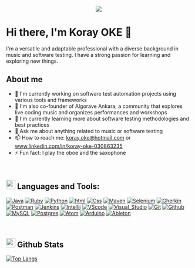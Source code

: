 <p align="center">
  <a href="https://github.com/quatronostro/readme-typing-svg"><img src="https://readme-typing-svg.herokuapp.com?lines=Hi,+My+name+is+Koray OKE.;I+am+a+live-coder+at+Algorave+Ankara;&center=true&width=500&height=50"></a>
</p>

# Hi there, I'm Koray OKE 👋

I'm a versatile and adaptable professional with a diverse background in music and software testing. I have a strong passion for learning and exploring new things.

## About me

- 🔭 I'm currently working on software test automation projects using various tools and frameworks
- 🎵 I'm also co-founder of Algorave Ankara, a community that explores live coding music and organizes performances and workshops
- 🌱 I'm currently learning more about software testing methodologies and best practices
- 💬 Ask me about anything related to music or software testing
- 📫 How to reach me: koray.oke@hotmail.com or www.linkedin.com/in/koray-oke-030863235
- ⚡ Fun fact: I play the oboe and the saxophone
<br />

## <img src="https://media2.giphy.com/media/QssGEmpkyEOhBCb7e1/giphy.gif?cid=ecf05e47a0n3gi1bfqntqmob8g9aid1oyj2wr3ds3mg700bl&rid=giphy.gif" width ="25"><b> Languages and Tools:</b>

[![Java](https://skillicons.dev/icons?i=java)](https://www.java.com/)
[![Ruby](https://skillicons.dev/icons?i=ruby)](https://www.ruby-lang.org/)
[![Python](https://skillicons.dev/icons?i=py)](https://www.python.org/)
[![html](https://skillicons.dev/icons?i=html)](html)
[![Css](https://skillicons.dev/icons?i=css)](css)
[![Maven](https://skillicons.dev/icons?i=maven)](https://maven.apache.org/)
[![Selenium](https://skillicons.dev/icons?i=selenium)](https://www.selenium.dev/)
[![Gherkin](https://skillicons.dev/icons?i=gherkin)](https://cucumber.io/docs/gherkin/)
[![Postman](https://skillicons.dev/icons?i=postman)](https://www.postman.com/)
[![Jenkins](https://skillicons.dev/icons?i=jenkins)](https://www.jenkins.io/)
[![Intellij](https://skillicons.dev/icons?i=idea)](https://www.jetbrains.com/idea/)
[![VScode](https://skillicons.dev/icons?i=vscode)](https://code.visualstudio.com/)
[![Visual_Studio](https://skillicons.dev/icons?i=visualstudio)](https://visualstudio.microsoft.com/)
[![Git](https://skillicons.dev/icons?i=git)](https://git-scm.com/)
[![Github](https://skillicons.dev/icons?i=github)](https://github.com/)
[![MySQL](https://skillicons.dev/icons?i=mysql)](https://www.mysql.com/)
[![Postgres](https://skillicons.dev/icons?i=postgres)](https://www.postgresql.org/)
[![Atom](https://skillicons.dev/icons?i=atom)](Atom)
[![Arduino](https://skillicons.dev/icons?i=arduino)](https://www.arduino.cc/)
[![Ableton](https://skillicons.dev/icons?i=ableton)](https://www.ableton.com/)

<br />

## <img src="https://media.giphy.com/media/iY8CRBdQXODJSCERIr/giphy.gif" width="25"> <b>Github Stats</b>

[![Top Langs](https://github-readme-stats.vercel.app/api/top-langs/?username=quatronostro&layout=compact&theme=github_dark#center)](https://quatronostro-readme-stats.vercel.app)



